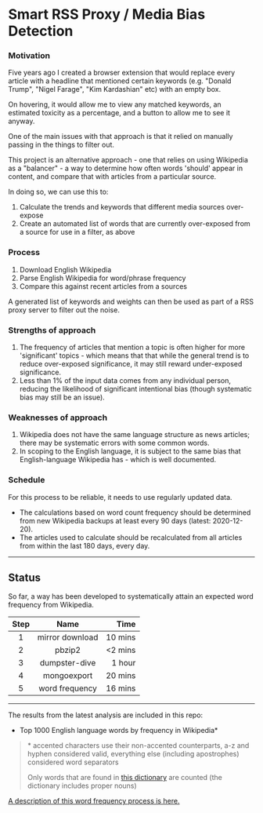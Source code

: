 # Smart RSS Proxy / Media Bias Detection

### Motivation

Five years ago I created a browser extension that would replace every article with a headline that mentioned certain
keywords (e.g. "Donald Trump", "Nigel Farage", "Kim Kardashian" etc) with an empty box.

On hovering, it would allow me to view any matched keywords, an estimated toxicity as a percentage,
and a button to allow me to see it anyway.

One of the main issues with that approach is that it relied on manually passing in the things to filter out.

This project is an alternative approach - one that relies on using Wikipedia as a "balancer" - a way to determine
how often words 'should' appear in content, and compare that with articles from a particular source.

In doing so, we can use this to:

1. Calculate the trends and keywords that different media sources over-expose
2. Create an automated list of words that are currently over-exposed from a source for use in a filter, as above

### Process

1. Download English Wikipedia
2. Parse English Wikipedia for word/phrase frequency
3. Compare this against recent articles from a sources

A generated list of keywords and weights can then be used as part of a RSS proxy server to filter out the noise.

### Strengths of approach

1. The frequency of articles that mention a topic is often higher for more 'significant' topics - which means that
   that while the general trend is to reduce over-exposed significance, it may still reward under-exposed significance.
2. Less than 1% of the input data comes from any individual person, reducing the likelihood of significant intentional bias
   (though systematic bias may still be an issue).

### Weaknesses of approach

1. Wikipedia does not have the same language structure as news articles; there may be systematic errors with some common words.
2. In scoping to the English language, it is subject to the same bias that English-language Wikipedia has - which is well documented.

### Schedule

For this process to be reliable, it needs to use regularly updated data.

- The calculations based on word count frequency should be determined from new Wikipedia backups at least every 90 days (latest: 2020-12-20).
- The articles used to calculate should be recalculated from all articles from within the last 180 days, every day.

---

## Status

So far, a way has been developed to systematically attain an expected word frequency from Wikipedia.

| Step |      Name       |    Time |
| :--: | :-------------: | ------: |
|  1   | mirror download | 10 mins |
|  2   |     pbzip2      | <2 mins |
|  3   |  dumpster-dive  |  1 hour |
|  4   |   mongoexport   | 20 mins |
|  5   | word frequency  | 16 mins |

---

The results from the latest analysis are included in this repo:

- Top 1000 English language words by frequency in Wikipedia\*

> \* accented characters use their non-accented counterparts,
> a-z and hyphen considered valid, everything else (including apostrophes) considered word separators
>
> Only words that are found in [this dictionary](https://github.com/dwyl/english-words/blob/master/words_dictionary.json) are counted
> (the dictionary includes proper nouns)

[A description of this word frequency process is here.](https://tom.bio/blog/reading-every-word-on-wikipedia-using-node-js)
